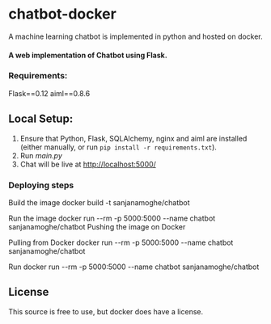 # chatbot-docker
A machine learning chatbot is implemented in python and hosted on docker.

#### A web implementation of Chatbot using Flask.

### Requirements:
Flask==0.12
aiml==0.8.6

## Local Setup:
 1. Ensure that Python, Flask, SQLAlchemy, nginx and aiml are installed (either manually, or run `pip install -r requirements.txt`).
 2. Run *main.py*
 3. Chat will be live at [http://localhost:5000/](http://localhost:5000/)

### Deploying steps
Build the image
docker build -t sanjanamoghe/chatbot

Run the image
docker run --rm -p 5000:5000 --name chatbot sanjanamoghe/chatbot
Pushing the image on Docker


Pulling from Docker
docker run --rm -p 5000:5000 --name chatbot sanjanamoghe/chatbot


Run
docker run --rm -p 5000:5000 --name chatbot sanjanamoghe/chatbot


## License
This source is free to use, but docker does have a license.

